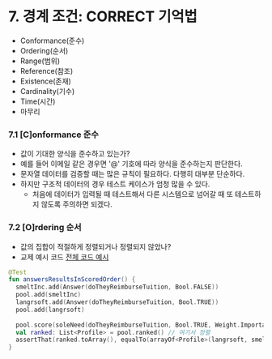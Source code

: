 # 7. 경계 조건: CORRECT 기억법

- Conformance(준수)
- Ordering(순서)
- Range(범위)
- Reference(참조)
- Existence(존재)
- Cardinality(기수)
- Time(시간)
- 마무리

### 7.1 [C]onformance 준수
- 값이 기대한 양식을 준수하고 있는가?
- 예를 들어 이메일 같은 경우면 '@' 기호에 따라 양식을 준수하는지 판단한다.
- 문자열 데이터를 검증할 때는 많은 규칙이 필요하다. 다행히 대부분 단순하다.
- 하지만 구조적 데이터의 경우 테스트 케이스가 엄청 많을 수 있다.
  - 처음에 데이터가 입력될 때 테스트해서 다른 시스템으로 넘어갈 때 또 테스트하지 않도록 주의하면 되겠다.

### 7.2 [O]rdering 순서
- 값의 집합이 적절하게 정렬되거나 정렬되지 않았나?
- 교제 예시 코드 [전체 코드 예시](https://github.com/gilbutITbook/006814/tree/master/iloveyouboss_15)

```kotlin
@Test
fun answersResultsInScoredOrder() {
  smeltInc.add(Answer(doTheyReimburseTuition, Bool.FALSE))
  pool.add(smeltInc)
  langrsoft.add(Answer(doTheyReimburseTuition, Bool.TRUE))
  pool.add(langrsoft)
  
  pool.score(soleNeed(doTheyReimburseTuition, Bool.TRUE, Weight.Important))
  val ranked: List<Profile> = pool.ranked() // 여기서 정렬
  assertThat(ranked.toArray(), equalTo(arrayOf<Profile>(langrsoft, smeltInc)))
}

```